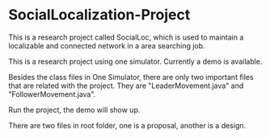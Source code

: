 # SocialLocalization-Project
This is a research project called SocialLoc, which is used to maintain a localizable and connected network in a area searching job.

This is a research project using one simulator.
Currently a demo is available.

Besides the class files in One Simulator, there are only two important files that are related with the project.
They are "LeaderMovement.java" and "FollowerMovement.java".

Run the project, the demo will show up.

There are two files in root folder, one is a proposal, another is a design.
